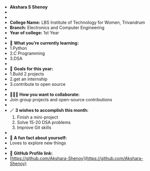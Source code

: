 - **Akshara S Shenoy**
-
-
- **College Name:** LBS Institute of Technology for Women, Trivandrum
- **Branch:** Electronics and Computer Engineering
- **Year of college:** 1st Year
-
- 🌱 **What you’re currently learning:**
- 1.Python
- 2.C Programming
- 3.DSA
-
- 🎯 **Goals for this year:**
- 1.Build 2 projects
- 2.get an internship
- 3.contribute to open source
-
- 🧑‍🤝‍🧑 **How you want to collaborate:**
- Join group projects and open-source contributions
-
- 🪄 **3 wishes to accomplish this month:**
  1. Finish a mini-project
  2. Solve 15-20 DSA problems
  3. Improve Git skills
-
- 💬 **A fun fact about yourself:**
- Loves to explore new things
-
- 🔗 **GitHub Profile link:**
- [https://github.com/Akshara-Shenoy](https://github.com/Akshara-Shenoy)

